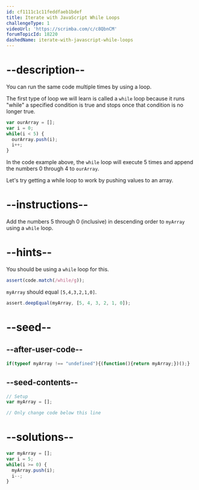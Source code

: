```yaml
---
id: cf1111c1c11feddfaeb1bdef
title: Iterate with JavaScript While Loops
challengeType: 1
videoUrl: 'https://scrimba.com/c/c8QbnCM'
forumTopicId: 18220
dashedName: iterate-with-javascript-while-loops
---
```


# --description--

You can run the same code multiple times by using a loop.

The first type of loop we will learn is called a `while` loop because it runs "while" a specified condition is true and stops once that condition is no longer true.

```js
var ourArray = [];
var i = 0;
while(i < 5) {
  ourArray.push(i);
  i++;
}
```

In the code example above, the `while` loop will execute 5 times and append the numbers 0 through 4 to `ourArray`.

Let's try getting a while loop to work by pushing values to an array.

# --instructions--

Add the numbers 5 through 0 (inclusive) in descending order to `myArray` using a `while` loop.

# --hints--

You should be using a `while` loop for this.

```js
assert(code.match(/while/g));
```

`myArray` should equal `[5,4,3,2,1,0]`.

```js
assert.deepEqual(myArray, [5, 4, 3, 2, 1, 0]);
```

# --seed--

## --after-user-code--

```js
if(typeof myArray !== "undefined"){(function(){return myArray;})();}
```

## --seed-contents--

```js
// Setup
var myArray = [];

// Only change code below this line
```

# --solutions--

```js
var myArray = [];
var i = 5;
while(i >= 0) {
  myArray.push(i);
  i--;
}
```
